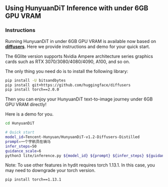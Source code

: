 ## Using HunyuanDiT Inference with under 6GB GPU VRAM

### Instructions
Running HunyuanDiT in under 6GB GPU VRAM is available now based on [**diffusers**](https://huggingface.co/docs/diffusers/main/en/api/pipelines/hunyuandit). Here we provide instructions and demo for your quick start.

The 6Glite version supports Nvidia Ampere architecture series graphics cards such as RTX 3070/3080/4080/4090, A100, and so on.

The only thing you need do is to install the following library:

```bash
pip install -U bitsandbytes
pip install git+https://github.com/huggingface/diffusers
pip install torch==2.0.0
```

Then you can enjoy your HunyuanDiT text-to-image journey under 6GB GPU VRAM directly!

Here is a demo for you.

```bash
cd HunyuanDiT

# Quick start
model_id=Tencent-Hunyuan/HunyuanDiT-v1.2-Diffusers-Distilled
prompt=一个宇航员在骑马
infer_steps=50
guidance_scale=6
python3 lite/inference.py ${model_id} ${prompt} ${infer_steps} ${guidance_scale}
```

Note: To use other features in hydit requires torch 1.13.1. In this case, you may need to downgrade your torch version.

```bash
pip install torch==1.13.1
``` 